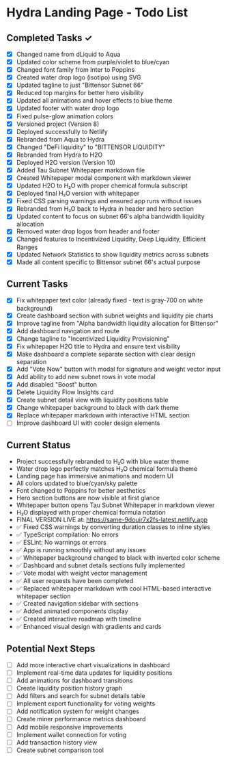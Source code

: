 # Hydra Landing Page - Todo List

## Completed Tasks ✓
- [x] Changed name from dLiquid to Aqua
- [x] Updated color scheme from purple/violet to blue/cyan
- [x] Changed font family from Inter to Poppins
- [x] Created water drop logo (isotipo) using SVG
- [x] Updated tagline to just "Bittensor Subnet 66"
- [x] Reduced top margins for better hero visibility
- [x] Updated all animations and hover effects to blue theme
- [x] Updated footer with water drop logo
- [x] Fixed pulse-glow animation colors
- [x] Versioned project (Version 8)
- [x] Deployed successfully to Netlify
- [x] Rebranded from Aqua to Hydra
- [x] Changed "DeFi liquidity" to "BITTENSOR LIQUIDITY"
- [x] Rebranded from Hydra to H2O
- [x] Deployed H2O version (Version 10)
- [x] Added Tau Subnet Whitepaper markdown file
- [x] Created Whitepaper modal component with markdown viewer
- [x] Updated H2O to H₂O with proper chemical formula subscript
- [x] Deployed final H₂O version with whitepaper
- [x] Fixed CSS parsing warnings and ensured app runs without issues
- [x] Rebranded from H₂O back to Hydra in header and hero section
- [x] Updated content to focus on subnet 66's alpha bandwidth liquidity allocation
- [x] Removed water drop logos from header and footer
- [x] Changed features to Incentivized Liquidity, Deep Liquidity, Efficient Ranges
- [x] Updated Network Statistics to show liquidity metrics across subnets
- [x] Made all content specific to Bittensor subnet 66's actual purpose

## Current Tasks
- [x] Fix whitepaper text color (already fixed - text is gray-700 on white background)
- [x] Create dashboard section with subnet weights and liquidity pie charts
- [x] Improve tagline from "Alpha bandwidth liquidity allocation for Bittensor"
- [x] Add dashboard navigation and route
- [x] Change tagline to "Incentivized Liquidity Provisioning"
- [x] Fix whitepaper H2O title to Hydra and ensure text visibility
- [x] Make dashboard a complete separate section with clear design separation
- [x] Add "Vote Now" button with modal for signature and weight vector input
- [x] Add ability to add new subnet rows in vote modal
- [x] Add disabled "Boost" button
- [x] Delete Liquidity Flow Insights card
- [x] Create subnet detail view with liquidity positions table
- [x] Change whitepaper background to black with dark theme
- [x] Replace whitepaper markdown with interactive HTML section
- [ ] Improve dashboard UI with cooler design elements

## Current Status
- Project successfully rebranded to H₂O with blue water theme
- Water drop logo perfectly matches H₂O chemical formula theme
- Landing page has immersive animations and modern UI
- All colors updated to blue/cyan/sky palette
- Font changed to Poppins for better aesthetics
- Hero section buttons are now visible at first glance
- Whitepaper button opens Tau Subnet Whitepaper in markdown viewer
- H₂O displayed with proper chemical formula notation
- FINAL VERSION LIVE at: https://same-9douir7x2fs-latest.netlify.app
- ✅ Fixed CSS warnings by converting duration classes to inline styles
- ✅ TypeScript compilation: No errors
- ✅ ESLint: No warnings or errors
- ✅ App is running smoothly without any issues
- ✅ Whitepaper background changed to black with inverted color scheme
- ✅ Dashboard and subnet details sections fully implemented
- ✅ Vote modal with weight vector management
- ✅ All user requests have been completed
- ✅ Replaced whitepaper markdown with cool HTML-based interactive whitepaper section
- ✅ Created navigation sidebar with sections
- ✅ Added animated components display
- ✅ Created interactive roadmap with timeline
- ✅ Enhanced visual design with gradients and cards

## Potential Next Steps
- [ ] Add more interactive chart visualizations in dashboard
- [ ] Implement real-time data updates for liquidity positions
- [ ] Add animations for dashboard transitions
- [ ] Create liquidity position history graph
- [ ] Add filters and search for subnet details table
- [ ] Implement export functionality for voting weights
- [ ] Add notification system for weight changes
- [ ] Create miner performance metrics dashboard
- [ ] Add mobile responsive improvements
- [ ] Implement wallet connection for voting
- [ ] Add transaction history view
- [ ] Create subnet comparison tool

